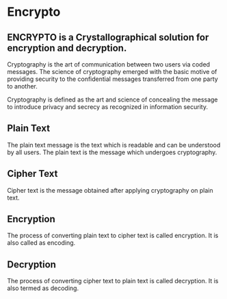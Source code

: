 # Encrypto

## ENCRYPTO is a Crystallographical solution for encryption and decryption.

Cryptography is the art of communication between two users via coded messages. The science of cryptography emerged with the basic motive of providing security to the confidential messages transferred from one party to another.

Cryptography is defined as the art and science of concealing the message to introduce privacy and secrecy as recognized in information security.


## Plain Text
The plain text message is the text which is readable and can be understood by all users. The plain text is the message which undergoes cryptography.

## Cipher Text
Cipher text is the message obtained after applying cryptography on plain text.

## Encryption
The process of converting plain text to cipher text is called encryption. It is also called as encoding.

## Decryption
The process of converting cipher text to plain text is called decryption. It is also termed as decoding.
